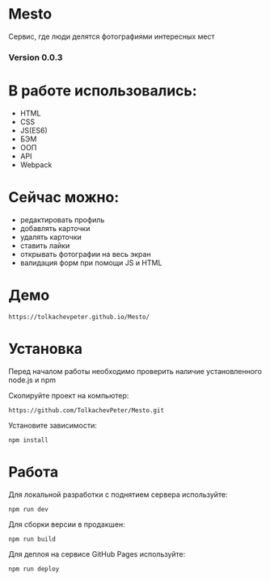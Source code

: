 # Mesto
Cервис, где люди делятся фотографиями интересных мест

### Version 0.0.3

# В работе использовались:
- HTML
- CSS
- JS(ES6)
- БЭМ
- ООП
- API
- Webpack

# Сейчас можно:
- редактировать профиль
- добавлять карточки
- удалять карточки
- ставить лайки
- открывать фотографии на весь экран
- валидация форм при помощи JS и HTML

# Демо
```
https://tolkachevpeter.github.io/Mesto/
```
# Установка 

Перед началом работы необходимо проверить наличие установленного node.js и npm

Скопируйте проект на компьютер:
```
https://github.com/TolkachevPeter/Mesto.git
```
Установите зависимости:
```
npm install
```
# Работа
Для локальной разработки с поднятием сервера используйте:
```
npm run dev
```
Для сборки версии в продакшен:
```
npm run build
```
Для деплоя на сервисе GitHub Pages используйте:
```
npm run deploy
```

